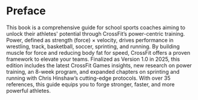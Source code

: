 # Preface

This book is a comprehensive guide for school sports coaches aiming to unlock their athletes' potential through CrossFit’s power-centric training. Power, defined as strength (force) × velocity, drives performance in wrestling, track, basketball, soccer, sprinting, and running. By building muscle for force and reducing body fat for speed, CrossFit offers a proven framework to elevate your teams. Finalized as Version 1.0 in 2025, this edition includes the latest CrossFit Games insights, new research on power training, an 8-week program, and expanded chapters on sprinting and running with Chris Hinshaw’s cutting-edge protocols. With over 35 references, this guide equips you to forge stronger, faster, and more powerful athletes.